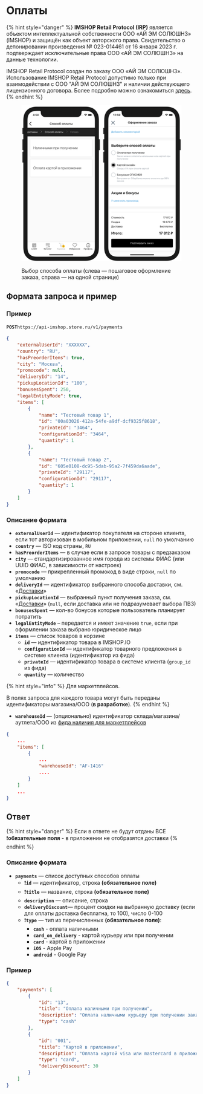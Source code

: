 # Оплаты

{% hint style="danger" %}
**IMSHOP Retail Protocol (IRP)** является объектом интеллектуальной собственности ООО «АЙ ЭМ СОЛЮШНЗ» (IMSHOP) и защищён как объект авторского права. Свидетельство о депонировании произведения № 023-014461 от 16 января 2023 г. подтверждает исключительные права ООО «АЙ ЭМ СОЛЮШНЗ» на данные технологии.

IMSHOP Retail Protocol создан по заказу ООО «АЙ ЭМ СОЛЮШНЗ». Использование IMSHOP Retail Protocol допустимо только при взаимодействии с ООО "АЙ ЭМ СОЛЮШНЗ" и наличии действующего лицензионного договора. Более подробно можно ознакомиться [здесь](../api-license.md).
{% endhint %}

<figure><img src="../.gitbook/assets/Payments.png" alt=""><figcaption><p>Выбор способа оплаты (слева — пошаговое оформление заказа, справа — на одной странице)</p></figcaption></figure>

## Формата запроса и пример <a href="#formata-zaprosa-i-primer" id="formata-zaprosa-i-primer"></a>

### Пример <a href="#primer" id="primer"></a>

**`POST`**`https://api-imshop.store.ru/v1/payments`

```json
{
    "externalUserId": "XXXXXX",
    "country": "RU",
    "hasPreorderItems": true,
    "city": "Москва",
    "promocode": null,
    "deliveryId": "14",
    "pickupLocationId": "100",
    "bonusesSpent": 250,
    "legalEntityMode": true,
    "items": [
        {
            "name": "Тестовый товар 1",
            "id": "00a03026-412a-54fe-a9df-dcf9325f8618",
            "privateId": "3464",
            "configurationId": "3464",
            "quantity": 1
        },
        {
            "name": "Тестовый товар 2",
            "id": "605e0108-dc95-5dab-95a2-7f459da6aade",
            "privateId": "29117",
            "configurationId": "29117",
            "quantity": 1
        }
    ]
}
```

### Описание формата

* **`externalUserId`** — идентификатор покупателя на стороне клиента, если тот авторизован в мобильном приложении, `null` по умолчанию
* **`country`** — ISO код страны, `RU`
* **`hasPreorderItems`** —  в случае если в запросе товары с предзаказом
* **`city`** — стандартизированное имя города из системы ФИАС (или UUID ФИАС, в зависимости от настроек)
* **`promocode`** — прикрепленный промокод в виде строки, `null` по умолчанию
* **`deliveryId`** — идентификатор выбранного способа доставки, см. «[Доставки](broken-reference)»
* **`pickupLocationId`** — выбранный пункт получения заказа, см. «[Доставки](broken-reference)» (`null`, если доставка или не подразумевает выбора ПВЗ)
* **`bonusesSpent`** — кол-во бонусов которые пользователь планирует потратить
* **`legalEntityMode`** – передается и имеет значение `true`, если при оформлении заказа выбрано юридическое лицо
* **`items`** — список товаров в корзине
  * **`id`** — идентификатор товара в IMSHOP.IO
  * **`configurationId`** — идентификатор товарного предложения в системе клиента (идентификатор из фида)
  * **`privateId`** — идентификатор товара в системе клиента (`group_id` из фида)
  * **`quantity`** — количество

{% hint style="info" %}
Для маркетплейсов.

В полях запроса для каждого товара могут быть переданы идентификаторы магазина/ООО (**в разработке**).
{% endhint %}

* **`warehouseId`** — (опционально) идентификатор склада/магазина/аутлета/ООО из [фида наличия для маркетплейсов](broken-reference)

```json
{    
    ...
    "items": [
        {
            ...
            "warehouseId": "AF-1416"
            ....
        }
    ]
    ...
}
```

## Ответ

{% hint style="danger" %}
Если в ответе не будут отданы ВСЕ :exclamation:**обязательные поля** - в приложении не отобразятся доставки
{% endhint %}

### Описание формата

* **`payments`** — список доступных способов оплаты
  * :exclamation:**`id`** — идентификатор, строка **(обязательное поле)**
  * :exclamation:**`title`** — название, строка **(обязательное поле)**
  * **`description`** — описание, строка
  * **`deliveryDiscount`**— процент скидки на выбранную доставку (если для оплаты доставка бесплатна, то 100), число 0-100
  * :exclamation:**`type`** — тип из перечисленных **(обязательное поле)**:
    * **`cash`** - оплата наличными
    * **`card_on_delivery`** - картой курьеру или при получении
    * **`card`** - картой в приложении
    * **`iOS`** - Apple Pay
    * **`android`** - Google Pay

### Пример

```json
{
    "payments": [
        {
            "id": "13",
            "title": "Оплата наличными при получении",
            "description": "Оплата наличными курьеру при получении заказа",
            "type": "cash"
        },
        {
            "id": "001",
            "title": "Картой в приложении",
            "description": "Оплата картой visa или mastercard в приложении",
            "type": "card",
            "deliveryDiscount": 30
        }
    ]
}
```
